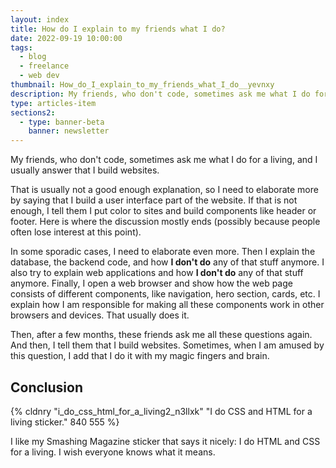 ```yaml
---
layout: index
title: How do I explain to my friends what I do?
date: 2022-09-19 10:00:00
tags:
  - blog
  - freelance
  - web dev
thumbnail: How_do_I_explain_to_my_friends_what_I_do__yevnxy
description: My friends, who don't code, sometimes ask me what I do for a living, and I usually answer that I build websites.
type: articles-item
sections2:
  - type: banner-beta
    banner: newsletter
---
```


My friends, who don't code, sometimes ask me what I do for a living, and I usually answer that I build websites.

That is usually not a good enough explanation, so I need to elaborate more by saying that I build a user interface part of the website. If that is not enough, I tell them I put color to sites and build components like header or footer. Here is where the discussion mostly ends (possibly because people often lose interest at this point).

In some sporadic cases, I need to elaborate even more. Then I explain the database, the backend code, and how **I don't do** any of that stuff anymore. I also try to explain web applications and how **I don't do** any of that stuff anymore. Finally, I open a web browser and show how the web page consists of different components, like navigation, hero section, cards, etc. I explain how I am responsible for making all these components work in other browsers and devices. That usually does it.

Then, after a few months, these friends ask me all these questions again. And then, I tell them that I build websites. Sometimes, when I am amused by this question, I add that I do it with my magic fingers and brain.


## Conclusion

{% cldnry "i_do_css_html_for_a_living2_n3llxk" "I do CSS and HTML for a living sticker." 840 555 %}

I like my Smashing Magazine sticker that says it nicely: I do HTML and CSS for a living. I wish everyone knows what it means.
